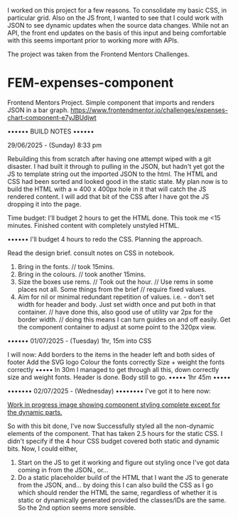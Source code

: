 I worked on this project for a few reasons.
To consolidate my basic CSS, in particular grid.
Also on the JS front, I wanted to see that I could work with JSON to see dynamic updates when
the source data changes. While not an API, the front end updates on the basis of this input and
being comfortable with this seems important prior to working more with APIs.

The project was taken from the Frontend Mentors Challenges.

# FEM-expenses-component
Frontend Mentors Project. Simple component that imports and renders JSON in a bar graph.
https://www.frontendmentor.io/challenges/expenses-chart-component-e7yJBUdjwt

•••••• BUILD NOTES ••••••

29/06/2025 - (Sunday)
8:33 pm

Rebuilding this from scratch after having one attempt wiped with a git disaster.
I had built it through to pulling in the JSON, but hadn't yet got the JS to template string out the imported JSON to the html.
The HTML and CSS had been sorted and looked good in the static state.
My plan now is to build the HTML with a ≈ 400 x 400px hole in it that will catch
the JS rendered content.
I will add that bit of the CSS after I have got the JS dropping it into the page.

Time budget: I'll budget 2 hours to get the HTML done.
This took me <15 minutes. Finished content with completely unstyled HTML. 

••••••
I'll budget 4 hours to redo the CSS.
Planning the approach.

Read the design brief.
consult notes on CSS in notebook.
1. Bring in the fonts. // took 15mins.
2. Bring in the colours. // took another 15mins.
3. Size the boxes use rems. // Took out the hour.
	// Use rems in some places not all. Some things from the brief
	// require fixed values.
4. Aim for nil or minimal redundant repetition of values.
  i.e. - don't set width for header and body. Just set width once and
  put both in that container.
	// have done this, also good use of utility var 2px for the border width.
	// doing this means I can turn guides on and off easily.
Get the component container to adjust at some point to the 320px view.

••••••
01/07/2025 - (Tuesday)
1hr, 15m into CSS

I will now:
Add borders to the items in the header left and both sides of footer
Add the SVG logo
Colour the fonts correctly
Size + weight the fonts correctly
••••• 
In 30m I managed to get through all this, down correctly size and weight fonts.
Header is done. Body still to go.
••••• 1hr 45m •••••

••••••• 02/07/2025 - (Wednesday) ••••••••
I've got it to here now:

[Work in progress image showing component styling complete except for the dynamic parts.](images/Prior-to-bars.png)

So with this bit done, I've now Successfully styled all the non-dynamic elements of the component.
That has taken 2.5 hours for the static CSS. I didn't specify if the 4 hour CSS budget covered both
static and dynamic bits.
Now, I could either,
1) Start on the JS to get it working and figure out styling once I've got data coming in from the JSON., or...
2) Do a static placeholder build of the HTML that I want the JS to generate from the JSON, and...
	by doing this I can also build the CSS as I go which should render the HTML the same, regardless
	of whether it is static or dynamically generated provided the classes/IDs are the same.
So the 2nd option seems more sensible.

